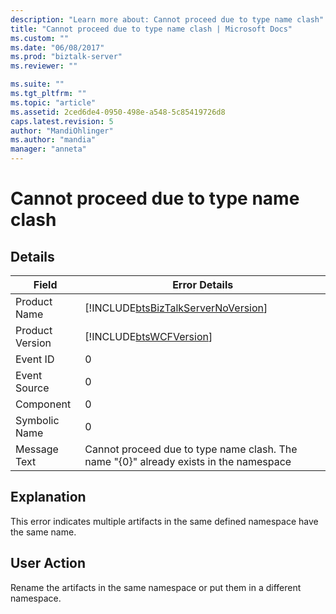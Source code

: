 ```yaml
---
description: "Learn more about: Cannot proceed due to type name clash"
title: "Cannot proceed due to type name clash | Microsoft Docs"
ms.custom: ""
ms.date: "06/08/2017"
ms.prod: "biztalk-server"
ms.reviewer: ""

ms.suite: ""
ms.tgt_pltfrm: ""
ms.topic: "article"
ms.assetid: 2ced6de4-0950-498e-a548-5c85419726d8
caps.latest.revision: 5
author: "MandiOhlinger"
ms.author: "mandia"
manager: "anneta"
---
```

# Cannot proceed due to type name clash
## Details  
  
|    Field    |                              Error Details                                                    |
|-----------------|---------------------------------------------------------------------------------------|
|  Product Name   |  [!INCLUDE[btsBizTalkServerNoVersion](../includes/btsbiztalkservernoversion-md.md)]   |
| Product Version |              [!INCLUDE[btsWCFVersion](../includes/btswcfversion-md.md)]               |
|    Event ID     |                                           0                                           |
|  Event Source   |                                           0                                           |
|    Component    |                                           0                                           |
|  Symbolic Name  |                                           0                                           |
|  Message Text   | Cannot proceed due to type name clash. The name "{0}" already exists in the namespace |
  
## Explanation  
 This error indicates multiple artifacts in the same defined namespace have the same name.  
  
## User Action  
 Rename the artifacts in the same namespace or put them in a different namespace.
